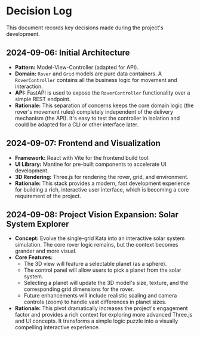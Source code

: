 # Decision Log

This document records key decisions made during the project's development.

## 2024-09-06: Initial Architecture

*   **Pattern:** Model-View-Controller (adapted for API).
*   **Domain:** `Rover` and `Grid` models are pure data containers. A `RoverController` contains all the business logic for movement and interaction.
*   **API:** FastAPI is used to expose the `RoverController` functionality over a simple REST endpoint.
*   **Rationale:** This separation of concerns keeps the core domain logic (the rover's movement rules) completely independent of the delivery mechanism (the API). It's easy to test the controller in isolation and could be adapted for a CLI or other interface later.

## 2024-09-07: Frontend and Visualization

*   **Framework:** React with Vite for the frontend build tool.
*   **UI Library:** Mantine for pre-built components to accelerate UI development.
*   **3D Rendering:** Three.js for rendering the rover, grid, and environment.
*   **Rationale:** This stack provides a modern, fast development experience for building a rich, interactive user interface, which is becoming a core requirement of the project.

## 2024-09-08: Project Vision Expansion: Solar System Explorer

*   **Concept:** Evolve the single-grid Kata into an interactive solar system simulation. The core rover logic remains, but the context becomes grander and more visual.
*   **Core Features:**
    *   The 3D view will feature a selectable planet (as a sphere).
    *   The control panel will allow users to pick a planet from the solar system.
    *   Selecting a planet will update the 3D model's size, texture, and the corresponding grid dimensions for the rover.
    *   Future enhancements will include realistic scaling and camera controls (zoom) to handle vast differences in planet sizes.
*   **Rationale:** This pivot dramatically increases the project's engagement factor and provides a rich context for exploring more advanced Three.js and UI concepts. It transforms a simple logic puzzle into a visually compelling interactive experience.